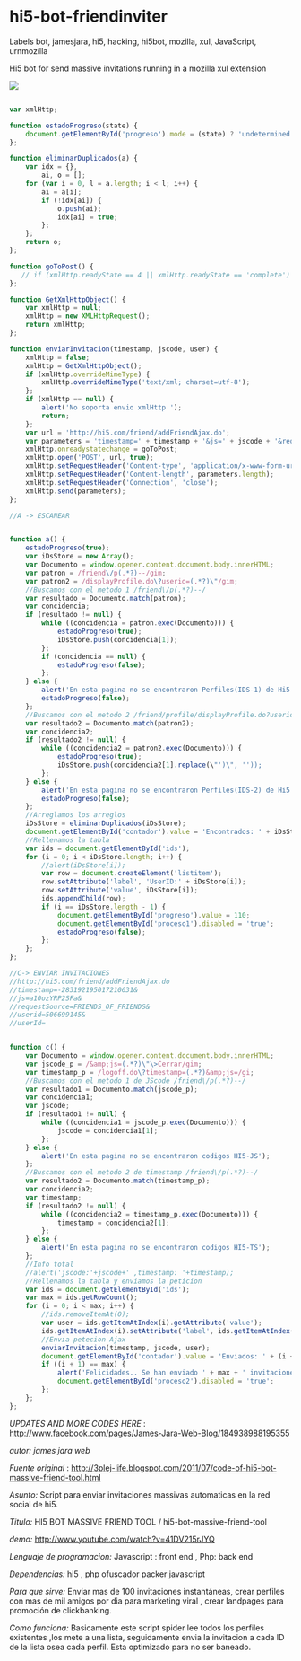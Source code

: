 hi5-bot-friendinviter
=====================
Labels
bot, jamesjara, hi5, hacking, hi5bot, mozilla, xul, JavaScript, urnmozilla

Hi5 bot for send massive invitations running in a mozilla xul extension 

![](http://1.bp.blogspot.com/-fQek7qmigNw/ThtnFVcLpMI/AAAAAAAAAzs/XIL87Y8qjVg/s1600/hi5+bot+james+jara.JPG)

```Javascript

var xmlHttp;

function estadoProgreso(state) {
    document.getElementById('progreso').mode = (state) ? 'undetermined' : 'determined';
};

function eliminarDuplicados(a) {
    var idx = {},
        ai, o = [];
    for (var i = 0, l = a.length; i < l; i++) {
        ai = a[i];
        if (!idx[ai]) {
            o.push(ai);
            idx[ai] = true;
        };
    };
    return o;
};

function goToPost() {
   // if (xmlHttp.readyState == 4 || xmlHttp.readyState == 'complete') {}
};

function GetXmlHttpObject() {
    var xmlHttp = null;
    xmlHttp = new XMLHttpRequest();
    return xmlHttp;
};

function enviarInvitacion(timestamp, jscode, user) {
    xmlHttp = false;
    xmlHttp = GetXmlHttpObject();
    if (xmlHttp.overrideMimeType) {
        xmlHttp.overrideMimeType('text/xml; charset=utf-8');
    };
    if (xmlHttp == null) {
        alert('No soporta envio xmlHttp ');
        return;
    };
    var url = 'http://hi5.com/friend/addFriendAjax.do';
    var parameters = 'timestamp=' + timestamp + '&js=' + jscode + '&requestSource=FRIENDS_OF_FRIENDS' + '&userid=' + user + '&userId=' + '';
    xmlHttp.onreadystatechange = goToPost;
    xmlHttp.open('POST', url, true);
    xmlHttp.setRequestHeader('Content-type', 'application/x-www-form-urlencoded');
    xmlHttp.setRequestHeader('Content-length', parameters.length);
    xmlHttp.setRequestHeader('Connection', 'close');
    xmlHttp.send(parameters);
};

//A -> ESCANEAR


function a() {
    estadoProgreso(true);
    var iDsStore = new Array();
    var Documento = window.opener.content.document.body.innerHTML;
    var patron = /friend\/p(.*?)--/gim;
    var patron2 = /displayProfile.do\?userid=(.*?)\"/gim;
    //Buscamos con el metodo 1 /friend\/p(.*?)--/
    var resultado = Documento.match(patron);
    var concidencia;
    if (resultado != null) {
        while ((concidencia = patron.exec(Documento))) {
            estadoProgreso(true);
            iDsStore.push(concidencia[1]);
        };
        if (concidencia == null) {
            estadoProgreso(false);
        };
    } else {
        alert('En esta pagina no se encontraron Perfiles(IDS-1) de Hi5');
        estadoProgreso(false);
    };
    //Buscamos con el metodo 2 /friend/profile/displayProfile.do?userid=(.*?)\">
    var resultado2 = Documento.match(patron2);
    var concidencia2;
    if (resultado2 != null) {
        while ((concidencia2 = patron2.exec(Documento))) {
            estadoProgreso(true);
            iDsStore.push(concidencia2[1].replace(\"')\", ''));
        };
    } else {
        alert('En esta pagina no se encontraron Perfiles(IDS-2) de Hi5');
        estadoProgreso(false);
    };
    //Arreglamos los arreglos
    iDsStore = eliminarDuplicados(iDsStore);
    document.getElementById('contador').value = 'Encontrados: ' + iDsStore.length + ' IDs(1-2)';
    //Rellenamos la tabla
    var ids = document.getElementById('ids');
    for (i = 0; i < iDsStore.length; i++) {
        //alert(iDsStore[i]);
        var row = document.createElement('listitem');
        row.setAttribute('label', 'UserID:' + iDsStore[i]);
        row.setAttribute('value', iDsStore[i]);
        ids.appendChild(row);
        if (i == iDsStore.length - 1) {
            document.getElementById('progreso').value = 110;
            document.getElementById('proceso1').disabled = 'true';
            estadoProgreso(false);
        };
    };
};

//C-> ENVIAR INVITACIONES
//http://hi5.com/friend/addFriendAjax.do
//timestamp=-283192195017210631&
//js=a10ozYRP2SFa&
//requestSource=FRIENDS_OF_FRIENDS&
//userid=506699145&
//userId=


function c() {
    var Documento = window.opener.content.document.body.innerHTML;
    var jscode_p = /&amp;js=(.*?)\"\>Cerrar/gim;
    var timestamp_p = /logoff.do\?timestamp=(.*?)&amp;js=/gi;
    //Buscamos con el metodo 1 de JScode /friend\/p(.*?)--/
    var resultado1 = Documento.match(jscode_p);
    var concidencia1;
    var jscode;
    if (resultado1 != null) {
        while ((concidencia1 = jscode_p.exec(Documento))) {
            jscode = concidencia1[1];
        };
    } else {
        alert('En esta pagina no se encontraron codigos HI5-JS');
    };
    //Buscamos con el metodo 2 de timestamp /friend\/p(.*?)--/
    var resultado2 = Documento.match(timestamp_p);
    var concidencia2;
    var timestamp;
    if (resultado2 != null) {
        while ((concidencia2 = timestamp_p.exec(Documento))) {
            timestamp = concidencia2[1];
        };
    } else {
        alert('En esta pagina no se encontraron codigos HI5-TS');
    };
    //Info total
    //alert('jscode:'+jscode+' ,timestamp: '+timestamp);
    //Rellenamos la tabla y enviamos la peticion
    var ids = document.getElementById('ids');
    var max = ids.getRowCount();
    for (i = 0; i < max; i++) {
        //ids.removeItemAt(0);
        var user = ids.getItemAtIndex(i).getAttribute('value');
        ids.getItemAtIndex(i).setAttribute('label', ids.getItemAtIndex(i).getAttribute('label') + ' -> Listo!');
        //Envia petecion Ajax
        enviarInvitacion(timestamp, jscode, user);
        document.getElementById('contador').value = 'Enviados: ' + (i + 1) + ' IDs(1-2)';
        if ((i + 1) == max) {
            alert('Felicidades.. Se han enviado ' + max + ' invitaciones!');
            document.getElementById('proceso2').disabled = 'true';
        };
    };
};

```

*UPDATES AND MORE CODES HERE* : http://www.facebook.com/pages/James-Jara-Web-Blog/184938988195355


*autor: james jara web*

*Fuente original* : http://3plej-life.blogspot.com/2011/07/code-of-hi5-bot-massive-friend-tool.html

*Asunto:*
Script para enviar invitaciones massivas automaticas en la red social de hi5.

*Titulo:*
HI5 BOT MASSIVE FRIEND TOOL / hi5-bot-massive-friend-tool

*demo:*
http://www.youtube.com/watch?v=41DV215rJYQ

*Lenguaje de programacion:*
Javascript : front end , Php: back end

*Dependencias:*
hi5 , php ofuscador packer javascript

*Para que sirve:*
Enviar  mas de 100 invitaciones instantáneas, crear perfiles con mas de mil amigos por dia para marketing viral , crear landpages para promoción de clickbanking.

*Como funciona:*
Basicamente este script spider lee todos los perfiles existentes ,los mete a una lista, seguidamente envia la invitacion a cada ID de la lista osea  cada perfil. Esta optimizado para no ser baneado.

